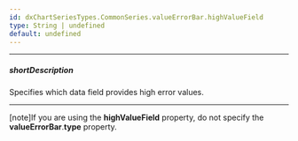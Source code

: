 ```yaml
---
id: dxChartSeriesTypes.CommonSeries.valueErrorBar.highValueField
type: String | undefined
default: undefined
---
```

---
##### shortDescription
Specifies which data field provides high error values.

---
[note]If you are using the **highValueField** property, do not specify the **valueErrorBar**.**type** property.